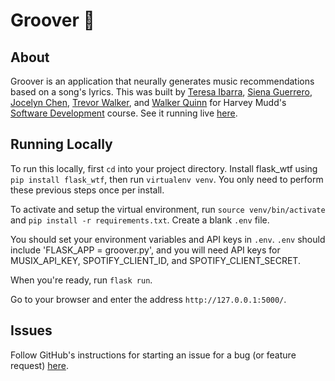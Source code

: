 # Groover 🎵

## About
Groover is an application that neurally generates music recommendations based on a song's lyrics. This was built by [Teresa Ibarra](https://github.com/teresaibarra), [Siena Guerrero](https://github.com/sienaguerrero), [Jocelyn Chen](https://github.com/jocelynyhc), [Trevor Walker](https://github.com/trevor-walker32), and [Walker Quinn](https://github.com/wsquinn) for Harvey Mudd's [Software Development](https://www.cs.hmc.edu/program/course-descriptions/) course. See it running live [here](http://www.groovermusic.net).


## Running Locally
To run this locally, first `cd` into your project directory. Install flask_wtf using `pip install flask_wtf`, then run `virtualenv venv`. You only need to perform these previous steps once per install. 

To activate and setup the virtual environment, run `source venv/bin/activate` and `pip install -r requirements.txt`. Create a blank `.env` file.

You should set your environment variables and API keys in `.env`. `.env` should include 'FLASK_APP = groover.py', and you will need API keys for MUSIX_API_KEY, SPOTIFY_CLIENT_ID, and SPOTIFY_CLIENT_SECRET. 

When you're ready, run `flask run`.

Go to your browser and enter the address `http://127.0.0.1:5000/`.


## Issues
Follow GitHub's instructions for starting an issue for a bug (or feature request) [here](https://help.github.com/en/articles/creating-an-issue). 
